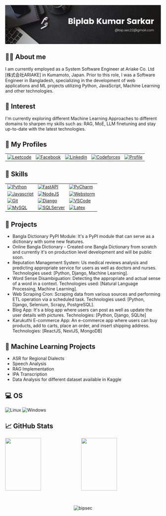 <img  align="center" src="https://github.com/bipsec/bipsec/blob/main/biplab_banner_1.png" style="max-width: 100%;" data-target="animated-image.originalImage">

## :man_office_worker: About me

I am currently employed as a System Software Engineer at Ariake Co. Ltd [株式会社ARIAKE] in Kumamoto, Japan. Prior to this role, I was a Software Engineer in Bangladesh, specializing in the development of web applications and ML projects utilizing Python, JavaScript, Machine Learning and other technologies.

## 🧠 Interest
I'm currently exploring different Machine Learning Approaches to different domains to sharpen my skills such as: RAG, MoE, LLM finetuning and stay up-to-date with the latest technologies.


## :ghost: My Profiles

|  |  |  |   |   |
| --- | --- | --- | --- | --- |
|[![Leetcode](https://img.shields.io/badge/Leetcode-informational?style=for-the-badge&logo=leetcode&logoColor=007ACC&labelColor=17202A&color=1abc9c)](https://leetcode.com/bipsec/) |[![Facebook](https://img.shields.io/badge/Facebook-informational?style=for-the-badge&logo=facebook&logoColor=007ACC&labelColor=17202A&color=1abc9c)](https://fb.com/bip.sec22/) |[![Linkedin](https://img.shields.io/badge/LinkedIn-informational?style=for-the-badge&logo=linkedin&logoColor=007ACC&labelColor=17202A&color=1abc9c)](https://linkedin.com/in/biplab-kumar-sarkar/) |[![Codeforces](https://img.shields.io/badge/Codeforces-informational?style=for-the-badge&logo=codeforces&logoColor=007ACC&labelColor=17202A&color=1abc9c)](https://codeforces.com/profile/bip22)|[![Profile](https://img.shields.io/badge/Profile-informational?style=for-the-badge&logo=profile&logoColor=007ACC&labelColor=17202A&color=1abc9c)](https://biplab-portfolio.netlify.app/)|


## :fork_and_knife: Skills

|  |  |  |
| --- | --- | --- |
| [![Python](https://img.shields.io/badge/Language-Python-informational?style=for-the-badge&logo=python&labelColor=17202A&color=1abc9c)](https://www.python.org/) | [![FastAPI](https://img.shields.io/badge/Framework-FastAPI-informational?style=for-the-badge&logo=fastapi&labelColor=17202A&color=1abc9c)](https://fastapi.tiangolo.com/) | [![PyCharm](https://img.shields.io/badge/Editor-PyCharm-informational?style=for-the-badge&logo=PyCharm&labelColor=17202A&color=1abc9c)](https://www.jetbrains.com/pycharm/)|
| [![Javascript](https://img.shields.io/badge/Language-Javascript-informational?style=for-the-badge&logo=Javascript&labelColor=17202A&color=1abc9c)](https://developer.mozilla.org/en-US/docs/Web/JavaScript) | [![NodeJS](https://img.shields.io/badge/Framework-NodeJS-informational?style=for-the-badge&logo=nodedotjs&labelColor=17202A&color=1abc9c)](https://nodejs.org/en) | [![Webstorm](https://img.shields.io/badge/Editor-Webstorm-informational?style=for-the-badge&logo=webstorm&labelColor=17202A&color=1abc9c)](https://www.jetbrains.com/webstorm/) |
| [![Git](https://img.shields.io/badge/Tools-Git-informational?style=for-the-badge&logo=git&labelColor=17202A&color=1abc9c)](https://git-scm.com/) | [![Django](https://img.shields.io/badge/Framework-Django-informational?style=for-the-badge&logo=django&labelColor=17202A&color=1abc9c)](https://www.djangoproject.com/start/) | [![VSCode](https://img.shields.io/badge/Editor-Visual_Studio_Code-informational?style=for-the-badge&logo=visual-studio-code&logoColor=007ACC&labelColor=17202A&color=1abc9c)](https://code.visualstudio.com/) || [![PostGIS](https://img.shields.io/badge/DB-PostGIS-informational?style=for-the-badge&logo=postgresql&labelColor=17202A&color=1abc9c)](https://postgis.net/) | [![Bash](https://img.shields.io/badge/Shell-Bash-informational?style=for-the-badge&logo=GNU-Bash&labelColor=17202A&color=1abc9c)](https://devhints.io/bash) | [![Docker](https://img.shields.io/badge/Tools-Docker-informational?style=for-the-badge&logo=Docker&labelColor=17202A&color=1abc9c)](https://www.docker.com/) |
| [![MySQL](https://img.shields.io/badge/DB-MySQL-informational?style=for-the-badge&logo=mysql&labelColor=17202A&color=1abc9c)](https://www.mysql.com/) | [![SQLServer](https://img.shields.io/badge/DB-SQL_Server-informational?style=for-the-badge&logo=microsoftsqlserver&labelColor=17202A&color=1abc9c)](https://www.microsoft.com/en-us/sql-server/sql-server-downloads) | [![Latex](https://img.shields.io/badge/Latex-★★☆-lightgrey?labelColor=008080&logo=LaTeX&style=for-the-badge&logoColor=white)](https://www.latex-project.org/) |


## 🌟 Projects
 - Bangla Dictionary PyPI Module: It's a PyPI module that can serve as a dictionary with some new features.
 - Online Bangla Dictionary - Created one Bangla Dictionary from scratch and currently it's on production level development and will be public soon.
 - Reputation Management System: Us medical reviews analysis and predicting appropriate service for users as well as doctors and nurses. Technologies used: [Python, Django, Machine Learning].
 - Word Sense Disambiguation: Detecting the appropriate and actual sense of a word in a context. Technologies used: [Natural Language Processing, Machine Learning].
 - Web Scraping Cron: Scraping data from various sources and performing ETL operation via a scheduled task. Technologies used: [Python, Django, Selenium, Scrapy, PostgreSQL].
 - Blog App: It's a blog app where users can post as well as update the user details with pictures. Technologies: [Python, Django, SQLite]
 - Karukuthi E-commerce App: An e-commerce app where users can buy products, add to carts, place an order, and insert shipping address. Technologies: [ReactJS, NextJS, MongoDB]


## 🌟 Machine Learning Projects
 - ASR for Regional Dialects
 - Speech Analysis
 - RAG Implementation
 - IPA Transcription
 - Data Analysis for different dataset available in Kaggle

## :computer: OS

![Linux](https://img.shields.io/badge/-Linux-FCC624?logo=Linux&style=for-the-badge&logoColor=black)
![Windows](https://img.shields.io/badge/-Windows-00A4EF?logo=Windows&style=for-the-badge&logoColor=white)


## 📈 GitHub Stats
<div style="display: flex; flex-direction: row;">

  <img width="48%" height="170" src="https://github-readme-stats-sigma-five.vercel.app/api?username=bipsec&show_icons=true&include_all_commits=true&count_private=true&title_color=ffffff&text_color=ffffff&icon_color=3498DB&bg_color=2c3e50" />
  <span>&nbsp;</span>
  <img width="48%" height="170" src="https://streak-stats.demolab.com?user=bipsec&height=170&border_radius=5&date_format=j%20M%5B%20Y%5D" />

</div>
<br>
<br>
<p align="center">
  <img src="https://komarev.com/ghpvc/?username=bipsec&color=1abc9c&label=PROFILE+VIEWS&style=flat" alt="bipsec" />
</p>

